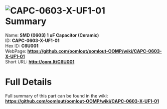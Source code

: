 
![CAPC-0603-X-UF1-01](https://github.com/oomlout/oomlout-OOMP/blob/master/parts/CAPC-0603-X-UF1-01/CAPC-0603-X-UF1-01_420.jpg)   
Summary
=================
  
Name: __SMD (0603) 1 uF Capacitor (Ceramic)__    
ID: __CAPC-0603-X-UF1-01__   
Hex ID: __C6U001__   
WebPage: __https://github.com/oomlout/oomlout-OOMP/wiki/CAPC-0603-X-UF1-01__   
Short URL: __http://oom.lt/C6U001__   

Full Details
==========================
Full summary of this part can be found in the wiki:   
__https://github.com/oomlout/oomlout-OOMP/wiki/CAPC-0603-X-UF1-01__    

